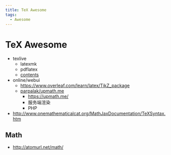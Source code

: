 ```yaml
---
title: TeX Awesome
tags:
  - Awesome
---
```


# TeX Awesome

- texlive
  - latexmk
  - pdflatex
  - [contents](https://pkgs.alpinelinux.org/contents?repo=community&arch=x86_64&branch=edge&name=texlive)
- online/webui
  - https://www.overleaf.com/learn/latex/TikZ_package
  - [parpalak/upmath.me](https://github.com/parpalak/upmath.me)
    - https://upmath.me/
    - 服务端渲染
    - PHP
- http://www.onemathematicalcat.org/MathJaxDocumentation/TeXSyntax.htm

## Math

- http://atomurl.net/math/
